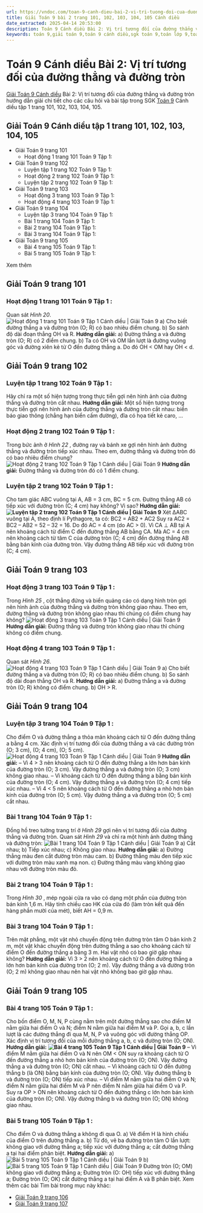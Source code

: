 ```yaml
---
url: https://vndoc.com/toan-9-canh-dieu-bai-2-vi-tri-tuong-doi-cua-duong-thang-va-duong-tron-321799
title: Giải Toán 9 bài 2 trang 101, 102, 103, 104, 105 Cánh diều
date_extracted: 2025-04-14 20:53:00
description: Toán 9 Cánh diều Bài 2: Vị trí tương đối của đường thẳng và đường tròn hướng dẫn giải chi tiết các câu hỏi và bài tập trong SGK Toán 9 Cánh diều tập 1.
keywords: toán 9,giải toán 9,toán 9 cánh diều,sgk toán 9,toán lớp 9,toán lớp 9 cánh diều,sgk toán 9 cánh diều,toán 9 ctst,giải sgk toán 9 cánh diều,toán 9 cánh diều tập 1,giải bài tập toán 9 cánh diều,Toán 9 Bài 2 Vị trí tương đối của đường thẳng và đường tròn,Vị trí tương đối của đường thẳng và đường tròn,Giải Toán 9 Cánh diều tập 1 trang 102,Giải Toán 9 Cánh diều tập 1 trang 103,Giải Toán 9 Cánh diều tập 1 trang 104,Giải Toán 9 Cánh diều tập 1 trang 101,Giải Toán 9 Cánh diều tập 1 trang 105
---
```


# Toán 9 Cánh diều Bài 2: Vị trí tương đối của đường thẳng và đường tròn
[Giải Toán 9 Cánh diều](<https://vndoc.com/toan-9-canh-dieu>) Bài 2: Vị trí tương đối của đường thẳng và đường tròn hướng dẫn giải chi tiết cho các câu hỏi và bài tập trong SGK [Toán 9](<https://vndoc.com/toan-lop9>) Cánh diều tập 1 trang 101, 102, 103, 104, 105.
## Giải Toán 9 Cánh diều tập 1 trang 101, 102, 103, 104, 105
  * Giải Toán 9 trang 101
    * Hoạt động 1 trang 101 Toán 9 Tập 1:
  * Giải Toán 9 trang 102
    * Luyện tập 1 trang 102 Toán 9 Tập 1:
    * Hoạt động 2 trang 102 Toán 9 Tập 1:
    * Luyện tập 2 trang 102 Toán 9 Tập 1:
  * Giải Toán 9 trang 103
    * Hoạt động 3 trang 103 Toán 9 Tập 1:
    * Hoạt động 4 trang 103 Toán 9 Tập 1:
  * Giải Toán 9 trang 104
    * Luyện tập 3 trang 104 Toán 9 Tập 1:
    * Bài 1 trang 104 Toán 9 Tập 1:
    * Bài 2 trang 104 Toán 9 Tập 1:
    * Bài 3 trang 104 Toán 9 Tập 1:
  * Giải Toán 9 trang 105
    * Bài 4 trang 105 Toán 9 Tập 1:
    * Bài 5 trang 105 Toán 9 Tập 1:

Xem thêm
## **Giải Toán 9 trang 101**
### **Hoạt động 1 trang 101 Toán 9 Tập 1** :
Quan sát _Hình 20_.
![Hoạt động 1 trang 101 Toán 9 Tập 1 Cánh diều | Giải Toán 9](https://i.vdoc.vn/data/image/2024/06/10/hoat-dong-1-trang-101-toan-9-tap-1.png)
a\) Cho biết đường thẳng a và đường tròn \(O; R\) có bao nhiêu điểm chung.
b\) So sánh độ dài đoạn thẳng OH và R.
**Hướng dẫn giải:**
a\) Đường thẳng a và đường tròn \(O; R\) có 2 điểm chung.
b\) Ta có OH và OM lần lượt là đường vuông góc và đường xiên kẻ từ O đến đường thẳng a.
Do đó OH < OM hay OH < d.
## **Giải Toán 9 trang 102**
### **Luyện tập 1 trang 102 Toán 9 Tập 1** :
Hãy chỉ ra một số hiện tượng trong thực tiễn gợi nên hình ảnh của đường thẳng và đường tròn cắt nhau.
**Hướng dẫn giải:**
Một số hiện tượng trong thực tiễn gợi nên hình ảnh của đường thẳng và đường tròn cắt nhau: biển báo giao thông \(chẳng hạn biển cấm đường\), đĩa có họa tiết kẻ caro, …
### **Hoạt động 2 trang 102 Toán 9 Tập 1** :
Trong bức ảnh ở _Hình 22_ , đường ray và bánh xe gợi nên hình ảnh đường thẳng và đường tròn tiếp xúc nhau. Theo em, đường thẳng và đường tròn đó có bao nhiêu điểm chung?
![Hoạt động 2 trang 102 Toán 9 Tập 1 Cánh diều | Giải Toán 9](https://i.vdoc.vn/data/image/2024/06/10/hoat-dong-2-trang-102-toan-9-tap-1.png)
**Hướng dẫn giải:**
Đường thẳng và đường tròn đó có 1 điểm chung.
### **Luyện tập 2 trang 102 Toán 9 Tập 1** :
Cho tam giác ABC vuông tại A, AB = 3 cm, BC = 5 cm. Đường thẳng AB có tiếp xúc với đường tròn \(C; 4 cm\) hay không? Vì sao?
**Hướng dẫn giải:**
**![Luyện tập 2 trang 102 Toán 9 Tập 1 Cánh diều | Giải Toán 9](https://i.vdoc.vn/data/image/2024/06/10/luyen-tap-2-trang-102-toan-9-tap-1.png)**
Xét ∆ABC vuông tại A, theo định lí Pythagore, ta có:
BC2 = AB2 \+ AC2
Suy ra AC2 = BC2 – AB2 = 52 – 32 = 16.
Do đó AC = 4 cm \(do AC > 0\).
Vì CA ⊥ AB tại A nên khoảng cách từ điểm C đến đường thẳng AB bằng CA.
Mà AC = 4 cm nên khoảng cách từ tâm C của đường tròn \(C; 4 cm\) đến đường thẳng AB bằng bán kính của đường tròn.
Vậy đường thẳng AB tiếp xúc với đường tròn \(C; 4 cm\).
## **Giải Toán 9 trang 103**
### **Hoạt động 3 trang 103 Toán 9 Tập 1** :
Trong _Hình 25_ , cột thẳng đứng và biển quảng cáo có dạng hình tròn gợi nên hình ảnh của đường thẳng và đường tròn không giao nhau. Theo em, đường thẳng và đường tròn không giao nhau thì chúng có điểm chung hay không?
![Hoạt động 3 trang 103 Toán 9 Tập 1 Cánh diều | Giải Toán 9](https://i.vdoc.vn/data/image/2024/06/10/hoat-dong-3-trang-103-toan-9-tap-1.png)
**Hướng dẫn giải:**
Đường thẳng và đường tròn không giao nhau thì chúng không có điểm chung.
### **Hoạt động 4 trang 103 Toán 9 Tập 1** :
Quan sát _Hình 26_.
![Hoạt động 4 trang 103 Toán 9 Tập 1 Cánh diều | Giải Toán 9](https://i.vdoc.vn/data/image/2024/06/10/hoat-dong-4-trang-103-toan-9-tap-1.png)
a\) Cho biết đường thẳng a và đường tròn \(O; R\) có bao nhiêu điểm chung.
b\) So sánh độ dài đoạn thẳng OH và R.
**Hướng dẫn giải:**
a\) Đường thẳng a và đường tròn \(O; R\) không có điểm chung.
b\) OH > R.
## **Giải Toán 9 trang 104**
### **Luyện tập 3 trang 104 Toán 9 Tập 1** :
Cho điểm O và đường thẳng a thỏa mãn khoảng cách từ O đến đường thẳng a bằng 4 cm. Xác định vị trí tương đối của đường thẳng a và các đường tròn \(O; 3 cm\), \(O; 4 cm\), \(O; 5 cm\).
![Hoạt động 4 trang 103 Toán 9 Tập 1 Cánh diều | Giải Toán 9](https://i.vdoc.vn/data/image/2024/06/10/hoat-dong-4-trang-103-toan-9-tap-1.png)
**Hướng dẫn giải:**
– Vì 4 > 3 nên khoảng cách từ O đến đường thẳng a lớn hơn bán kính của đường tròn \(O; 3 cm\). Vậy đường thẳng a và đường tròn \(O; 3 cm\) không giao nhau.
– Vì khoảng cách từ O đến đường thẳng a bằng bán kính của đường tròn \(O; 4 cm\). Vậy đường thẳng a và đường tròn \(O; 4 cm\) tiếp xúc nhau.
– Vì 4 < 5 nên khoảng cách từ O đến đường thẳng a nhỏ hơn bán kính của đường tròn \(O; 5 cm\). Vậy đường thẳng a và đường tròn \(O; 5 cm\) cắt nhau.
### **Bài 1 trang 104 Toán 9 Tập 1** :
Đồng hồ treo tường trang trí ở _Hình 29_ gợi nên vị trí tương đối của đường thẳng và đường tròn.
Quan sát _Hình 29_ và chỉ ra một hình ảnh đường thẳng và đường tròn:
![Bài 1 trang 104 Toán 9 Tập 1 Cánh diều | Giải Toán 9](https://i.vdoc.vn/data/image/2024/06/10/bai-1-trang-104-toan-lop-9-tap-1.png)
a\) Cắt nhau;
b\) Tiếp xúc nhau;
c\) Không giao nhau.
**Hướng dẫn giải:**
a\) Đường thẳng màu đen cắt đường tròn màu cam.
b\) Đường thẳng màu đen tiếp xúc với đường tròn màu xanh mạ non.
c\) Đường thẳng màu vàng không giao nhau với đường tròn màu đỏ.
### **Bài 2 trang 104 Toán 9 Tập 1** :
Trong _Hình 30_ , mép ngoài cửa ra vào có dạng một phần của đường tròn bán kính 1,6 m. Hãy tính chiều cao HK của cửa đó \(làm tròn kết quả đến hàng phần mười của mét\), biết AH = 0,9 m.
### **Bài 3 trang 104 Toán 9 Tập 1** :
Trên mặt phẳng, một vật nhỏ chuyển động trên đường tròn tâm O bán kính 2 m, một vật khác chuyển động trên đường thẳng a sao cho khoảng cách từ điểm O đến đường thẳng a bằng 3 m. Hai vật nhỏ có bao giờ gặp nhau không?
**Hướng dẫn giải:**
Vì 3 > 2 nên khoảng cách từ O đến đường thẳng a lớn hơn bán kính của đường tròn \(O; 2 m\).
Vậy đường thẳng a và đường tròn \(O; 2 m\) không giao nhau nên hai vật nhỏ không bao giờ gặp nhau.
## **Giải Toán 9 trang 105**
### **Bài 4 trang 105 Toán 9 Tập 1** :
Cho bốn điểm O, M, N, P cùng nằm trên một đường thẳng sao cho điểm M nằm giữa hai điểm O và N; điểm N nằm giữa hai điểm M và P. Gọi a, b, c lần lượt là các đường thẳng đi qua M, N, P và vuông góc với đường thẳng OP. Xác định vị trí tương đối của mỗi đường thẳng a, b, c và đường tròn \(O; ON\).
**Hướng dẫn giải:**
**![Bài 4 trang 105 Toán 9 Tập 1 Cánh diều | Giải Toán 9](https://i.vdoc.vn/data/image/2024/06/10/bai-4-trang-105-toan-lop-9-tap-1.png)**
– Vì điểm M nằm giữa hai điểm O và N nên OM < ON suy ra khoảng cách từ O đến đường thẳng a nhỏ hơn bán kính của đường tròn \(O; ON\). Vậy đường thẳng a và đường tròn \(O; ON\) cắt nhau.
– Vì khoảng cách từ O đến đường thẳng b \(là ON\) bằng bán kính của đường tròn \(O; ON\). Vậy đường thẳng b và đường tròn \(O; ON\) tiếp xúc nhau.
– Vì điểm M nằm giữa hai điểm O và N; điểm N nằm giữa hai điểm M và P nên điểm N nằm giữa hai điểm O và P.
Suy ra OP > ON nên khoảng cách từ O đến đường thẳng c lớn hơn bán kính của đường tròn \(O; ON\). Vậy đường thẳng b và đường tròn \(O; ON\) không giao nhau.
### **Bài 5 trang 105 Toán 9 Tập 1** :
Cho điểm O và đường thẳng a không đi qua O.
a\) Vẽ điểm H là hình chiếu của điểm O trên đường thẳng a.
b\) Từ đó, vẽ ba đường tròn tâm O lần lượt: không giao với đường thẳng a; tiếp xúc với đường thẳng a; cắt đường thẳng a tại hai điểm phân biệt.
**Hướng dẫn giải:**
a\)
![Bài 5 trang 105 Toán 9 Tập 1 Cánh diều | Giải Toán 9](https://i.vdoc.vn/data/image/2024/06/10/bai-5-trang-105-toan-lop-9-tap-1.png)
b\)
![Bài 5 trang 105 Toán 9 Tập 1 Cánh diều | Giải Toán 9](https://i.vdoc.vn/data/image/2024/06/10/bai-5-trang-105-toan-lop-9-tap-1-1.png)
Đường tròn \(O; OM\) không giao với đường thẳng a;
Đường tròn \(O: OH\) tiếp xúc với đường thẳng a;
Đường tròn \(O; OK\) cắt đường thẳng a tại hai điểm A và B phân biệt.
Xem thêm các bài Tìm bài trong mục này khác:
  * [Giải Toán 9 trang 106](</giai-toan-9-trang-106-tap-1-canh-dieu-325445>)
  * [Giải Toán 9 trang 107](</giai-toan-9-trang-107-tap-1-canh-dieu-325448>)


